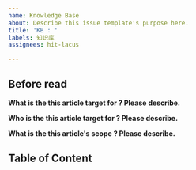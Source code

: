 ```yaml
---
name: Knowledge Base
about: Describe this issue template's purpose here.
title: 'KB : '
labels: 知识库
assignees: hit-lacus

---
```


## Before read

**What is the this article target for ?  Please describe.**


**Who is the this article target for ? Please describe.**


**What is the this article's scope ? Please describe.**


## Table of Content
